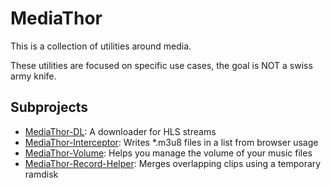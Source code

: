 # MediaThor

This is a collection of utilities around media.

These utilities are focused on specific use cases, the goal is NOT a swiss army knife.

## Subprojects
* [MediaThor-DL](MediaThor-DL): A downloader for HLS streams
* [MediaThor-Interceptor](MediaThor-Interceptor): Writes *.m3u8 files in a list from browser usage
* [MediaThor-Volume](MediaThor-Volume): Helps you manage the volume of your music files
* [MediaThor-Record-Helper](MediaThor-Record-Helper): Merges overlapping clips using a temporary ramdisk